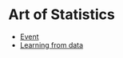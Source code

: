 # Art of Statistics

- [Event]( https://www.lse.ac.uk/Events/Events-Assets/PDF/2019/01-LT/20190327-Learning-from-Data.pdf )
- [Learning from data](https://www.youtube.com/watch?v=_DhOMdcbjuU)


